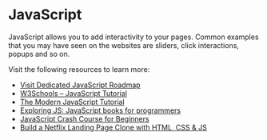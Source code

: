 # JavaScript

JavaScript allows you to add interactivity to your pages. Common examples that you may have seen on the websites are sliders, click interactions, popups and so on.

Visit the following resources to learn more:

- [Visit Dedicated JavaScript Roadmap](/javascript/)
- [W3Schools – JavaScript Tutorial](https://www.w3schools.com/js/)
- [The Modern JavaScript Tutorial](https://javascript.info/)
- [Exploring JS: JavaScript books for programmers](https://exploringjs.com/)
- [JavaScript Crash Course for Beginners](https://youtu.be/hdI2bqOjy3c?t=2)
- [Build a Netflix Landing Page Clone with HTML, CSS & JS](https://youtu.be/P7t13SGytRk?t=22)
